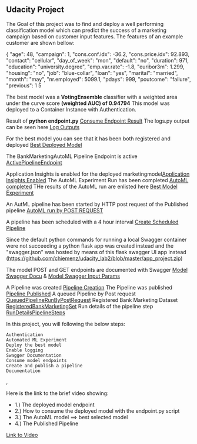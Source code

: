 ## Udacity Project 

The Goal of this project was to find and deploy a well performing classification model which can predict the 
success of a marketing campaign based on customer input features. The features of an example customer are shown 
bellow:

 {
            "age": 48,
            "campaign": 1,
            "cons.conf.idx": -36.2,
            "cons.price.idx": 92.893,
            "contact": "cellular",
            "day_of_week": "mon",
            "default": "no",
            "duration": 971,
            "education": "university.degree",
            "emp.var.rate": -1.8,
            "euribor3m": 1.299,
            "housing": "no",
            "job": "blue-collar",
            "loan": "yes",
            "marital": "married",
            "month": "may",
            "nr.employed": 5099.1,
            "pdays": 999,
            "poutcome": "failure",
            "previous": 1
5

The best model was a **VotingEnsemble** classifier with a weighted area under the curve score **(weighted AUC) of 0.94794**
This model was deployed to a Container Instance with Authentication. 


Result of **python endpoint.py** [Consume Endpoint Result](https://github.com/chiemenz/udacity_lab2/blob/master/ConsumeEndpointResult.PNG)
The logs.py output can be seen here [Log Outputs](https://github.com/chiemenz/udacity_lab2/blob/master/LogsOutput.PNG)


For the best model you can see that it has been both registered and deployed [Best Deployed Model](https://github.com/chiemenz/udacity_lab2/blob/master/best_deployed_model.PNG)

The BankMarketingAutoML Pipeline Endpoint is active [ActivePipelineEndpoint](https://github.com/chiemenz/udacity_lab2/blob/master/ActivePipelineEndpoint.PNG)


Application Insights is enabled for the deployed marketingmodel[Application Insights Enabled](https://github.com/chiemenz/udacity_lab2/blob/master/ApplicationInsightsEnabled.PNG)
The AutoML Experiment Run has been completed [AutoML completed](https://github.com/chiemenz/udacity_lab2/blob/master/AutoMLExpCompleted.PNG)
THe results of the AutoML run are enlisted here [Best Model Experiment](https://github.com/chiemenz/udacity_lab2/blob/master/BestModelExperiment.PNG)

An AutML pipeline has been started by HTTP post request of the Published pipeline [AutoML run by POST REQUEST](https://github.com/chiemenz/udacity_lab2/blob/master/AutoMLRunByPostRequest.PNG)

A pipeline has been scheduled with a 4 hour interval [Create Scheduled Pipeline](https://github.com/chiemenz/udacity_lab2/blob/master/CreateScheduledPipeline.PNG)


Since the default python commands for running a local Swagger container were not succeeding a python flask app was created 
instead and the "swagger.json" was hosted by means of this flask swagger UI app instead (https://github.com/chiemenz/udacity_lab2/blob/master/app_project.zip)

The model POST and GET endpoints are documented with Swagger [Model Swagger Docu](https://github.com/chiemenz/udacity_lab2/blob/master/ModelSwaggerUI.PNG) & [Model Swagger Input Params](https://github.com/chiemenz/udacity_lab2/blob/master/ModelExampleSwaggerValues.PNG)


A Pipeline was created [Pipeline Creation](https://github.com/chiemenz/udacity_lab2/blob/master/PipelineCreated.PNG)
The Pipeline was published [Pipeline Published](https://github.com/chiemenz/udacity_lab2/blob/master/PublishedPipeline.PNG)
A queued Pipeline by Post request [QueuedPipelineRunByPostRequest](https://github.com/chiemenz/udacity_lab2/blob/master/QueuedPipelineRunByPostRequest.PNG)
Registered Bank Marketing Dataset [RegisteredBankMarketingSet](https://github.com/chiemenz/udacity_lab2/blob/master/RegisteredBankMarketingSet.PNG)
Run details of the pipeline step [RunDetailsPipelineSteps](https://github.com/chiemenz/udacity_lab2/blob/master/RunDetailsPipelineSteps.PNG)

In this project, you will following the below steps:

    Authentication
    Automated ML Experiment
    Deploy the best model
    Enable logging
    Swagger Documentation
    Consume model endpoints
    Create and publish a pipeline
    Documentation
,



Here is the link to the brief video showing:

* 1.) The deployed model endpoint
* 2.) How to consume the deployed model with the endpoint.py script
* 3.) The AutoML model ==> best selected model
* 4.) The Published Pipeline

[Link to Video](https://www.loom.com/share/19379c75f6bf4158a697814dd1465fbf)
